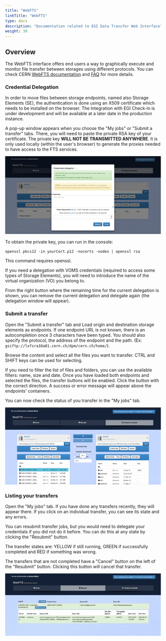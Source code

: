 ```yaml
---
title: "WebFTS"
linkTitle: "WebFTS"
type: docs
description: "Documentation related to EGI Data Transfer Web Interface"
weight: 30
---
```


## Overview 

The WebFTS interface offers end users a way to graphically execute and monitor file 
transfer between storages using different protocols. You can check CERN [WebFTS 
documentation](https://fts3-docs.web.cern.ch/fts3-docs/docs/webfts/userguide.html) and 
[FAQ](https://fts3-docs.web.cern.ch/fts3-docs/docs/webfts/faq.html) for more details.

### Credential Delegation

In order to move files between storage endpoints, named also Storage Elements (SE), 
the authentication is done using an X509 certificate which needs to be installed on the 
browser.  The Integration with EGI Check-in is under development and will be available at 
a later date in the production instance.

A pop-up window appears when you choose the "My jobs" or "Submit a transfer" tabs. 
There, you will need to paste the private RSA key of your certificate. 
The private key **WILL NOT BE TRANSMITTED ANYWHERE**. It is only used locally 
(within the user's browser) to generate the proxies needed to have access to the FTS 
services.

![image](webfts_delegate.png)

To obtain the private key, you can run in the console:

```console
openssl pkcs12 -in yourCert.p12 -nocerts -nodes | openssl rsa
```

This command requires openssl.

If you need a delegation with VOMS credentials (required to access some types of 
Storage Elements), you will need to introduce the name of the virtual organization (VO)
you belong to. 

From the right button where the remaining time for the current delegation is shown,
 you can remove the current delegation and delegate again (the delegation window will appear).

### Submit a transfer

Open the "Submit a transfer" tab and Load origin and destination storage elements 
as endpoints.
If one endpoint URL is not known, there is an autocompletion once 3 characters have been typed.
 You should also specify the protocol, the address of the endpoint and the path. (Ex: ```gsiftp://lxfsra10a01.cern.ch/dpm/cern.ch/home/```). 

Browse the content and select all the files you want to transfer. CTRL and SHIFT keys can be used
for selecting.

If you need to filter the list of files and folders, you can use the available filters: 
name, size and date.  Once you have loaded both endpoints and selected the files, the transfer 
buttons will be enabled.
Click the button with the correct direction. A success or error message will appear above the 
endpoints' containers. 

You can now check the status of you transfer in the "My jobs" tab.

![image](webfts_submit.png)

### Listing your transfers

Open the "My jobs" tab. If you have done any transfers recently, they will appear there. 
If you click on an individual transfer, you can see its state and any errors.

You can resubmit transfer jobs, but you would need to delegate your credentials if you did not 
do it before. You can do this at any state by clicking the "Resubmit" button.

The transfer states are: YELLOW if still running, GREEN if successfully completed and RED if 
something was wrong.

The transfers that are not completed have a "Cancel" button on the left of the "Resubmit" button.
Clicking this button will cancel that transfer.

![image](webfts_monitor.png)
